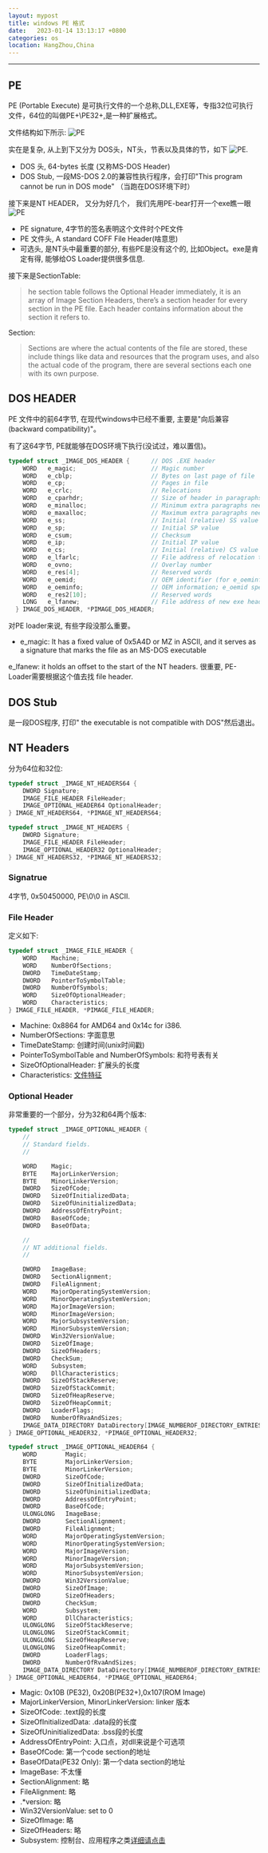 ```yaml
---
layout: mypost
title: windows PE 格式
date:   2023-01-14 13:13:17 +0800
categories: os
location: HangZhou,China 
---
```

---

## PE 

PE (Portable Execute) 是可执行文件的一个总称,DLL,EXE等，专指32位可执行文件，64位的叫做PE+\PE32+,是一种扩展格式。

文件结构如下所示: ![PE](https://upload.wikimedia.org/wikipedia/commons/1/1b/Portable_Executable_32_bit_Structure_in_SVG_fixed.svg)


实在是复杂, 从上到下又分为 DOS头，NT头，节表以及具体的节，如下 ![PE](https://0xrick.github.io/images/wininternals/pe2/1.png).

* DOS 头, 64-bytes 长度 (又称MS-DOS Header)
* DOS Stub, 一段MS-DOS 2.0的兼容性执行程序，会打印"This program cannot be run in DOS mode" （当跑在DOS环境下时）

接下来是NT HEADER， 又分为好几个， 我们先用PE-bear打开一个exe瞧一眼
![PE](pe-bear.png)

* PE signature, 4字节的签名表明这个文件时个PE文件
* PE 文件头, A standard COFF File Header(啥意思)
* 可选头, 是NT头中最重要的部分, 有些PE是没有这个的, 比如Object。exe是肯定有得, 能够给OS Loader提供很多信息.

接下来是SectionTable:

> he section table follows the Optional Header immediately, it is an array of Image Section Headers, there’s a section header for every section in the PE file.
Each header contains information about the section it refers to.

Section:

> Sections are where the actual contents of the file are stored, these include things like data and resources that the program uses, and also the actual code of the program, there are several sections each one with its own purpose.


## DOS HEADER

PE 文件中的前64字节, 在现代windows中已经不重要, 主要是"向后兼容(backward compatibility)"。

有了这64字节, PE就能够在DOS环境下执行(没试过，难以置信)。

```c
typedef struct _IMAGE_DOS_HEADER {      // DOS .EXE header
    WORD   e_magic;                     // Magic number
    WORD   e_cblp;                      // Bytes on last page of file
    WORD   e_cp;                        // Pages in file
    WORD   e_crlc;                      // Relocations
    WORD   e_cparhdr;                   // Size of header in paragraphs
    WORD   e_minalloc;                  // Minimum extra paragraphs needed
    WORD   e_maxalloc;                  // Maximum extra paragraphs needed
    WORD   e_ss;                        // Initial (relative) SS value
    WORD   e_sp;                        // Initial SP value
    WORD   e_csum;                      // Checksum
    WORD   e_ip;                        // Initial IP value
    WORD   e_cs;                        // Initial (relative) CS value
    WORD   e_lfarlc;                    // File address of relocation table
    WORD   e_ovno;                      // Overlay number
    WORD   e_res[4];                    // Reserved words
    WORD   e_oemid;                     // OEM identifier (for e_oeminfo)
    WORD   e_oeminfo;                   // OEM information; e_oemid specific
    WORD   e_res2[10];                  // Reserved words
    LONG   e_lfanew;                    // File address of new exe header
  } IMAGE_DOS_HEADER, *PIMAGE_DOS_HEADER;

```
对PE loader来说, 有些字段没那么重要。

* e_magic: It has a fixed value of 0x5A4D or MZ in ASCII, and it serves as a signature that marks the file as an MS-DOS executable

e_lfanew: it holds an offset to the start of the NT headers. 很重要, PE-Loader需要根据这个值去找 file header.

## DOS Stub

是一段DOS程序, 打印" the executable is not compatible with DOS"然后退出。 

## NT Headers

分为64位和32位:

```c++
typedef struct _IMAGE_NT_HEADERS64 {
    DWORD Signature;
    IMAGE_FILE_HEADER FileHeader;
    IMAGE_OPTIONAL_HEADER64 OptionalHeader;
} IMAGE_NT_HEADERS64, *PIMAGE_NT_HEADERS64;

typedef struct _IMAGE_NT_HEADERS {
    DWORD Signature;
    IMAGE_FILE_HEADER FileHeader;
    IMAGE_OPTIONAL_HEADER32 OptionalHeader;
} IMAGE_NT_HEADERS32, *PIMAGE_NT_HEADERS32;

```

 ### Signatrue  
 
 4字节, 0x50450000,  PE\0\0 in ASCII.

### File Header

定义如下: 
```c++
typedef struct _IMAGE_FILE_HEADER {
    WORD    Machine;
    WORD    NumberOfSections;
    DWORD   TimeDateStamp;
    DWORD   PointerToSymbolTable;
    DWORD   NumberOfSymbols;
    WORD    SizeOfOptionalHeader;
    WORD    Characteristics;
} IMAGE_FILE_HEADER, *PIMAGE_FILE_HEADER;

```

* Machine: 0x8864 for AMD64 and 0x14c for i386.
* NumberOfSections: 字面意思
* TimeDateStamp: 创建时间(unix时间戳)
* PointerToSymbolTable and NumberOfSymbols: 和符号表有关
* SizeOfOptionalHeader: 扩展头的长度
* Characteristics: [文件特征](!https://learn.microsoft.com/en-us/windows/win32/debug/pe-format#characteristics)

### Optional Header

非常重要的一个部分，分为32和64两个版本:

```c++
typedef struct _IMAGE_OPTIONAL_HEADER {
    //
    // Standard fields.
    //

    WORD    Magic;
    BYTE    MajorLinkerVersion;
    BYTE    MinorLinkerVersion;
    DWORD   SizeOfCode;
    DWORD   SizeOfInitializedData;
    DWORD   SizeOfUninitializedData;
    DWORD   AddressOfEntryPoint;
    DWORD   BaseOfCode;
    DWORD   BaseOfData;

    //
    // NT additional fields.
    //

    DWORD   ImageBase;
    DWORD   SectionAlignment;
    DWORD   FileAlignment;
    WORD    MajorOperatingSystemVersion;
    WORD    MinorOperatingSystemVersion;
    WORD    MajorImageVersion;
    WORD    MinorImageVersion;
    WORD    MajorSubsystemVersion;
    WORD    MinorSubsystemVersion;
    DWORD   Win32VersionValue;
    DWORD   SizeOfImage;
    DWORD   SizeOfHeaders;
    DWORD   CheckSum;
    WORD    Subsystem;
    WORD    DllCharacteristics;
    DWORD   SizeOfStackReserve;
    DWORD   SizeOfStackCommit;
    DWORD   SizeOfHeapReserve;
    DWORD   SizeOfHeapCommit;
    DWORD   LoaderFlags;
    DWORD   NumberOfRvaAndSizes;
    IMAGE_DATA_DIRECTORY DataDirectory[IMAGE_NUMBEROF_DIRECTORY_ENTRIES];
} IMAGE_OPTIONAL_HEADER32, *PIMAGE_OPTIONAL_HEADER32;

typedef struct _IMAGE_OPTIONAL_HEADER64 {
    WORD        Magic;
    BYTE        MajorLinkerVersion;
    BYTE        MinorLinkerVersion;
    DWORD       SizeOfCode;
    DWORD       SizeOfInitializedData;
    DWORD       SizeOfUninitializedData;
    DWORD       AddressOfEntryPoint;
    DWORD       BaseOfCode;
    ULONGLONG   ImageBase;
    DWORD       SectionAlignment;
    DWORD       FileAlignment;
    WORD        MajorOperatingSystemVersion;
    WORD        MinorOperatingSystemVersion;
    WORD        MajorImageVersion;
    WORD        MinorImageVersion;
    WORD        MajorSubsystemVersion;
    WORD        MinorSubsystemVersion;
    DWORD       Win32VersionValue;
    DWORD       SizeOfImage;
    DWORD       SizeOfHeaders;
    DWORD       CheckSum;
    WORD        Subsystem;
    WORD        DllCharacteristics;
    ULONGLONG   SizeOfStackReserve;
    ULONGLONG   SizeOfStackCommit;
    ULONGLONG   SizeOfHeapReserve;
    ULONGLONG   SizeOfHeapCommit;
    DWORD       LoaderFlags;
    DWORD       NumberOfRvaAndSizes;
    IMAGE_DATA_DIRECTORY DataDirectory[IMAGE_NUMBEROF_DIRECTORY_ENTRIES];
} IMAGE_OPTIONAL_HEADER64, *PIMAGE_OPTIONAL_HEADER64;

```

* Magic: 0x10B (PE32), 0x20B(PE32+),0x107(ROM Image)
* MajorLinkerVersion, MinorLinkerVersion: linker 版本
* SizeOfCode: .text段的长度
* SizeOfInitializedData: .data段的长度
* SizeOfUninitializedData: .bss段的长度
* AddressOfEntryPoint: 入口点，对dll来说是个可选项
* BaseOfCode: 第一个code section的地址
* BaseOfData(PE32 Only): 第一个data section的地址
* ImageBase: 不太懂
* SectionAlignment: 略
* FileAlignment: 略
* .*version: 略
* Win32VersionValue: set to 0
* SizeOfImage: 略
* SizeOfHeaders: 略
* Subsystem: 控制台、应用程序之类[详细请点击](!https://docs.microsoft.com/en-us/windows/win32/debug/pe-format)
